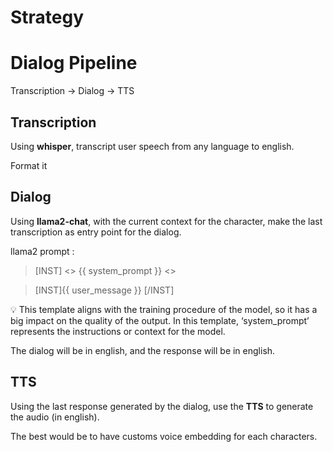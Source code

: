 # Strategy

# **Dialog Pipeline**

Transcription -> Dialog -> TTS

## **Transcription**

Using **whisper**, transcript user speech from any language to english.

Format it

## **Dialog**

Using **llama2-chat**, with the current context for the character, make the last transcription as entry point for the dialog.

llama2 prompt :

> [INST] <<SYS>> {{ system_prompt }} <</SYS>>
> 

> [INST]{{ user_message }} [/INST]
> 

<aside>
💡 This template aligns with the training procedure of the model, so it has a big impact on the quality of the output. In this template, ‘system_prompt’ represents the instructions or context for the model.

</aside>

The dialog will be in english, and the response will be in english. 

## **TTS**

Using the last response generated by the dialog, use the **TTS** to generate the audio (in english).

The best would be to have customs voice embedding for each characters.